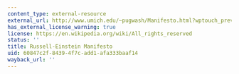 ```yaml
---
content_type: external-resource
external_url: http://www.umich.edu/~pugwash/Manifesto.html?wptouch_preview_theme=enabled
has_external_license_warning: true
license: https://en.wikipedia.org/wiki/All_rights_reserved
status: ''
title: Russell-Einstein Manifesto
uid: 60847c2f-8439-4f7c-add1-afa333baaf14
wayback_url: ''
---
```

